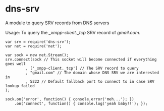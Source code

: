 # dns-srv

A module to query SRV records from DNS servers

Usage: To query the *_xmpp-client._tcp* SRV record of *gmail.com*.

    var srv = require('dns-srv');
    var net = require('net');
    
    var sock = new net.Stream();
    srv.connect(sock // This socket will become connected if everything goes well
             , ['_xmpp-client._tcp'] // The SRV record to query
             , "gmail.com" // The domain whose DNS SRV we are interested in
             , 5222 // Default fallback port to connect to in case SRV lookup failed
    );

    sock.on('error', function() { console.error('meh...'); })
        .on('connect', function() { console.log('yeah baby!!'); });
